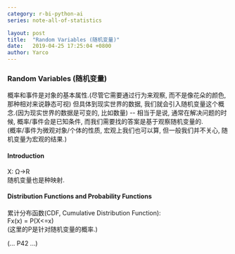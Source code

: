 ```yaml
---
category: r-bi-python-ai
series: note-all-of-statistics

layout: post 
title:  "Random Variables (随机变量)"
date:   2019-04-25 17:25:04 +0800
author: Yarco
---
```


### Random Variables (随机变量)
概率和事件是对象的基本属性.(尽管它需要通过行为来观察, 而不是像花朵的颜色, 那种相对来说静态可视) 但具体到现实世界的数据, 我们就会引入随机变量这个概念.(因为现实世界的数据是可变的, 比如数量) -- 相当于是说, 通常在解决问题的时候, 概率/事件会是已知条件, 而我们需要找的答案是基于观察随机变量的.   
(概率/事件为微观对象/个体的性质, 宏观上我们也可以算, 但一般我们并不关心, 随机变量为宏观的结果.)

#### Introduction
X: Ω->R  
随机变量也是种映射. 

#### Distribution Functions and Probability Functions
累计分布函数(CDF, Cumulative Distribution Function):  
Fx(x) = P(X<=x)  
(这里的P是针对随机变量的概率.)

(... P42 ...)
